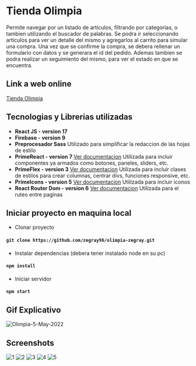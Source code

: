 # Tienda Olimpia
Permite navegar por un listado de articulos, filtrando por categorias, o tambien utilizando el buscador de palabras. Se podra ir seleccionando articulos para ver un detalle del mismo y agregarlos al carrito para simular una compra. Una vez que se confirme la compra, se debera rellenar un formulario con datos y se generara el id del pedido. Ademas tambien se podra realizar un seguimiento del mismo, para ver el estado en que se encuentra.

## Link a web online
[Tienda Olimpia](https://olimpia-e94d7.web.app/ "Tienda Olimpia")

## Tecnologias y Librerias utilizadas
- **React JS - version 17** 
- **Firebase - version 9**
- **Preprocesador Sass**
Utilizado para simplificar la redaccion de las hojas de estilo
- **PrimeReact - version 7** [Ver documentacion](https://www.primefaces.org/primereact/setup/ "Ver documentacion")
Utilizada para incluir componentes ya armados como botones, paneles, sliders, etc.
- **PrimeFlex - version 3** [Ver documentacion](https://www.primefaces.org/primeflex/ "Ver documentacion")
Utilizada para incluir clases de estilos para crear columnas, centrar divs, funciones responsive, etc.
- **PrimeIcons - version 5** [Ver documentacion](https://www.primefaces.org/primereact/icons/ "Ver documentacion")
Utilizada para incluir iconos
- **React Router Dom - version 6** [Ver documentacion](https://reactrouter.com/docs/en/v6/getting-started/overview "Ver documentacion")
Utilizada para el ruteo entre paginas

## Iniciar proyecto en maquina local
- Clonar proyecto 
#### `git clone https://github.com/zegray96/olimpia-zegray.git`
- Instalar dependencias (debera tener instalado node en su pc)
#### `npm install`
- Iniciar servidor 
#### `npm start`

## Gif Explicativo 
![Olimpia-5-May-2022](https://user-images.githubusercontent.com/71016541/166916023-ff67742c-66b6-4819-9757-3b08b860f786.gif)

## Screenshots
![1](https://user-images.githubusercontent.com/71016541/166916422-f3edea69-7133-4045-9042-b5fcca1889af.png)
![2](https://user-images.githubusercontent.com/71016541/166916439-a762614d-6f4d-4943-b034-81b3664a8200.png)
![3](https://user-images.githubusercontent.com/71016541/166916451-0253dc43-4bd6-42f7-b5a8-fdd00f839544.png)
![4](https://user-images.githubusercontent.com/71016541/166916461-d2c143b5-f78a-4b92-87e4-dd85db6e3e53.png)
![5](https://user-images.githubusercontent.com/71016541/166916468-cf7b91ed-1a98-4208-9577-235aa2b76fdc.png)


